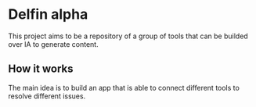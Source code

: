# Delfin alpha

This project aims to be a repository of a group of tools that can be builded over
IA to generate content.

## How it works

The main idea is to build an app that is able to connect different tools to resolve different issues.
